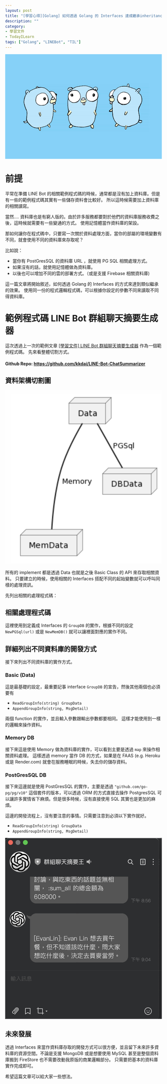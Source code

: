 ```yaml
---
layout: post
title: "[學習心得][Golang] 如何透過 Golang 的 Interfaces 達成繼承inheritance) 的效果 - 用 LINEbot 連接不同資料庫為例子"
description: ""
category: 
- 學習文件
- TodayILearn
tags: ["Golang", "LINEBot", "TIL"]
---
```


![](../images/2022/0*gkZ1djQY5PA1u3wU.jpg)



# 前提

平常在準備 LINE Bot 的相關範例程式碼的時候，通常都是沒有加上資料庫。但是有一些的範例程式碼其實有一些儲存資料會比較好。 所以這時候需要加上資料庫的相關讀寫。

當然.... 資料庫也是有窮人版的。由於許多服務都要對於他們的資料庫服務收費之後，這時候就需要有一些變通的方式。 使用記憶體當作資料庫的架設。

那如何讓你在程式碼中，只要寫一次關於資料處理方面，當你的部屬的環境變數有不同，就會使用不同的資料庫來存取呢？

比如說：

- 當你有 PostGresSQL 的資料庫 URL ，就使用 PG SQL 相關處理方式。
- 如果沒有的話，就使用記憶體做為資料庫。
- 以後也可以增加不同的雲的部署方式。（或是支援 Firebase 相關資料庫)

這一篇文章將開始敘述，如何透過 Golang 的 Interfaces 的方式來達到類似繼承的效果。 使用同一份的程式邏輯程式碼，可以根據你設定的參數不同來讀取不同得資料庫。

# 範例程式碼 LINE Bot  群組聊天摘要生成器

這次透過上一次的範例文章 [[學習文件] LINE Bot 群組聊天摘要生成器](https://www.evanlin.com/linebot-chatgpt/) 作為一個範例程式碼。 先來看整體切割方式。 

#### Github Repo:  https://github.com/kkdai/LINE-Bot-ChatSummarizer



 ## 資料架構切割圖

![image-20230113221237698](../images/2022/image-20230113221237698.png)


所有的 implement 都是透過 Data 也就是之後 Basic Class 的 API 來存取相關資料。 只要建立的時候，使用相關的 Interfaces 搭配不同的起始變數就可以呼叫同樣的處理資訊。

先列出相關的處理程式碼：

## 相關處理程式碼

<script src="https://gist.github.com/kkdai/62dc8354e7ce3e7607aeda0513513a58.js"></script>

這裡使用到定義成 Interfaces 的 `GroupDB` 的實作，根據不同的設定  `NewPGSql(url)` 或是  `NewMemDB()` 就可以讓裡面對應的實作不同。



## 詳細列出不同資料庫的開發方式

接下來列出不同資料庫的實作方式。

### Basic (Data)

<script src="https://gist.github.com/kkdai/e186c9ed2b088b3f30e5d2e9cee62668.js"></script>

這是最基礎的設定，最重要記事 interface `GroupDB` 的宣告，然後其他兩個也必須要有

- `ReadGroupInfo(string) GroupData`
- `AppendGroupInfo(string, MsgDetail)`

兩個 function 的實作，並且輸入參數跟輸出參數都要相同。 這樣才能使用到一樣的邏輯來操作資料。

### Memory DB

<script src="https://gist.github.com/kkdai/7ff6487458ee8691b9ddf6993872186d.js"></script>

接下來這是使用 Memory 做為資料庫的實作，可以看到主要是透過 `map` 來操作相關資料處理。 這樣透過 memory 當作 DB 的方式，如果是在 FAAS (e.g. Heroku 或是 Render.com) 就會在服務睡眠的時候，失去你的儲存資料。

### PostGresSQL DB 

<script src="https://gist.github.com/kkdai/f1c4277ea2dfe7cabeb3a54e73aa7376.js"></script>

接下來這邊就是使用 PostGresSQL 的實作，主要是透過 `"github.com/go-pg/pg/v10"` 這個套件的版本，可以透過 ORM 的方式直接去操作 PostgresSQL 可以讓許多實情省下麻煩。但是很多時候，沒有直接使用 SQL 其實也是更加的麻煩。



這邊的開發流程上，沒有要注意的事情。只需要注意到必須以下實作就好。

- `ReadGroupInfo(string) GroupData`
- `AppendGroupInfo(string, MsgDetail)`



![img](../images/2022/sum_all-20230116203414058.png)



## 未來發展

透過 Interfaces 來當作資料庫存取的開發方式可以很方便，並且留下未來許多資料庫的資源空間。不論是支援 MongoDB 或是想要使用 MySQL 甚至是整個資料庫搬到 FireStore 也不需要改動我原版的商業邏輯部分。 只需要把基本的資料庫實作完成即可。

希望這篇文章可以給大家一些想法。
